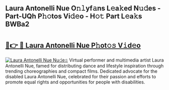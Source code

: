 ## Laura Antonelli Nue O𝚗𝚕yf𝚊ns L𝚎a𝚔ed N𝚞𝚍es - Part-UQh P𝚑𝚘tos Vi𝚍𝚎o - H𝚘𝚝 Part L𝚎a𝚔s BWBa2

# <h2><a href="http://kfa8d6u.oniu.top/?m=Laura+Antonelli+Nue">🔗👉 🔴 Laura Antonelli Nue P𝚑ot𝚘𝚜 V𝚒d𝚎o</a></h2>

[![Laura Antonelli Nue Nu𝚍e𝚜](https://i.imgur.com/0qMVB7G.gif)](http://kfa8d6u.oniu.top/?m=Laura+Antonelli+Nue)
Virtual performer and multimedia artist Laura Antonelli Nue, famed for distributing dance and lifestyle inspiration through trending choreographies and compact films. Dedicated advocate for the disabled Laura Antonelli Nue, celebrated for their passion and efforts to promote equal rights and opportunities for people with disabilities.  
